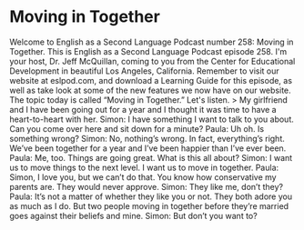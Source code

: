 # Moving in Together

Welcome to English as a Second Language Podcast number 258: Moving in Together.  This is English as a Second Language Podcast episode 258.  I'm your host, Dr. Jeff McQuillan, coming to you from the Center for Educational Development in beautiful Los Angeles, California.    Remember to visit our website at eslpod.com, and download a Learning Guide for this episode, as well as take look at some of the new features we now have on our website.  The topic today is called “Moving in Together.”  Let's listen.  > My girlfriend and I have been going out for a year and I thought it was time to have a heart-to-heart with her.  Simon:  I have something I want to talk to you about.  Can you come over here and sit down for a minute?  Paula:  Uh oh.  Is something wrong?  Simon:  No, nothing’s wrong.  In fact, everything’s right.  We’ve been together for a year and I’ve been happier than I’ve ever been.  Paula:  Me, too.  Things are going great.  What is this all about?  Simon:  I want us to move things to the next level.  I want us to move in together.    Paula:  Simon, I love you, but we can’t do that.  You know how conservative my parents are.  They would never approve.    Simon:  They like me, don’t they?  Paula:  It’s not a matter of whether they like you or not.  They both adore you as much as I do.  But two people moving in together before they’re married goes against their beliefs and mine.  Simon:  But don’t you want to? 